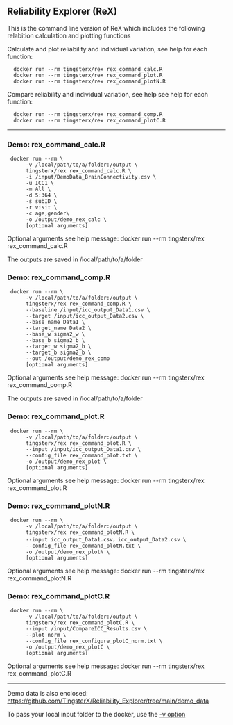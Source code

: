 ## Reliability Explorer (ReX) 
This is the command line version of ReX which includes the following relabition calculation and plotting functions

Calculate and plot reliability and individual variation, see help for each function:

```
  docker run --rm tingsterx/rex rex_command_calc.R
  docker run --rm tingsterx/rex rex_command_plot.R
  docker run --rm tingsterx/rex rex_command_plotN.R
```

Compare reliability and individual variation, see help see help for each function:
```
  docker run --rm tingsterx/rex rex_command_comp.R
  docker run --rm tingsterx/rex rex_command_plotC.R
```

----
### Demo: rex_command_calc.R
 ```
  docker run --rm \ 
       -v /local/path/to/a/folder:/output \ 
       tingsterx/rex rex_command_calc.R \ 
       -i /input/DemoData_BrainConnectivity.csv \ 
       -u ICC1 \ 
       -m All \ 
       -d 5:364 \ 
       -s subID \ 
       -r visit \ 
       -c age,gender\ 
       -o /output/demo_rex_calc \ 
       [optional arguments]
```
  Optional arguments see help message:
       docker run --rm tingsterx/rex rex_command_calc.R

  The outputs are saved in /local/path/to/a/folder 


### Demo: rex_command_comp.R
 ```
  docker run --rm \ 
       -v /local/path/to/a/folder:/output \ 
       tingsterx/rex rex_command_comp.R \ 
       --baseline /input/icc_output_Data1.csv \ 
       --target /input/icc_output_Data2.csv \ 
       --base_name Data1 \ 
       --target_name Data2 \ 
       --base_w sigma2_w \ 
       --base_b sigma2_b \ 
       --target_w sigma2_b \ 
       --target_b sigma2_b \ 
       --out /output/demo_rex_comp 
       [optional arguments]
```
  Optional arguments see help message:
       docker run --rm tingsterx/rex rex_command_comp.R

  The outputs are saved in /local/path/to/a/folder 


### Demo: rex_command_plot.R
 ```
  docker run --rm \ 
       -v /local/path/to/a/folder:/output \ 
       tingsterx/rex rex_command_plot.R \ 
       --input /input/icc_output_Data1.csv \ 
       --config_file rex_command_plot.txt \ 
       -o /output/demo_rex_plot \ 
       [optional arguments]
```
  Optional arguments see help message:
       docker run --rm tingsterx/rex rex_command_plot.R


### Demo: rex_command_plotN.R
 ```
  docker run --rm \ 
       -v /local/path/to/a/folder:/output \ 
       tingsterx/rex rex_command_plotN.R \ 
       --input icc_output_Data1.csv，icc_output_Data2.csv \ 
       --config_file rex_command_plotN.txt \ 
       -o /output/demo_rex_plotN \ 
       [optional arguments]
```
  Optional arguments see help message:
       docker run --rm tingsterx/rex rex_command_plotN.R


### Demo: rex_command_plotC.R
 ```
  docker run --rm \ 
       -v /local/path/to/a/folder:/output \ 
       tingsterx/rex rex_command_plotC.R \ 
       --input /input/CompareICC_Results.csv \ 
       --plot norm \ 
       --config_file rex_configure_plotC_norm.txt \ 
       -o /output/demo_rex_plotC \ 
       [optional arguments]
```
  Optional arguments see help message:
       docker run --rm tingsterx/rex rex_command_plotC.R

----
Demo data is also enclosed: https://github.com/TingsterX/Reliability_Explorer/tree/main/demo_data

To pass your local input folder to the docker, use the [-v option](https://docs.docker.com/engine/reference/run/#volume-shared-filesystems)
